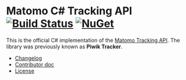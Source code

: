 # Matomo C# Tracking API [![Build Status](https://travis-ci.org/piwik/piwik-dotnet-tracker.svg?branch=master)](https://travis-ci.org/piwik/piwik-dotnet-tracker) [![NuGet](https://img.shields.io/nuget/dt/Piwik.Tracker.svg)](https://www.nuget.org/packages/Piwik.Tracker/)

This is the official C# implementation of the [Matomo Tracking API](https://matomo.org/docs/tracking-api/). The library was previously known as **Piwik Tracker**.

 - [Changelog](CHANGELOG.md)
 - [Contributor doc](CONTRIBUTE.md)
 - [License](LICENSE)

